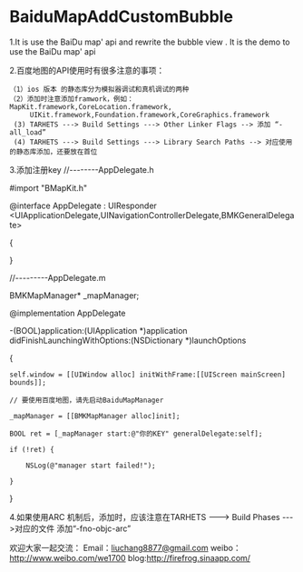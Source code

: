 BaiduMapAddCustomBubble
=======================

1.It is  use the BaiDu map' api  and rewrite the bubble view . It is the demo to use the BaiDu map' api

2.百度地图的API使用时有很多注意的事项：

    （1）ios 版本 的静态库分为模拟器调试和真机调试的两种
    （2）添加时注意添加framwork，例如：MapKit.framework,CoreLocation.framework,
         UIKit.framework,Foundation.framework,CoreGraphics.framework
     (3) TARHETS ---> Build Settings ---> Other Linker Flags --> 添加 “-all_load”
     (4) TARHETS ---> Build Settings ---> Library Search Paths --> 对应使用的静态库添加，还要放在首位
     
3.添加注册key
//--------AppDelegate.h
 
 #import "BMapKit.h"
 
@interface AppDelegate : UIResponder &lt;UIApplicationDelegate,UINavigationControllerDelegate,BMKGeneralDelegate&gt;
 
{
 
}
 
//---------AppDelegate.m
 
BMKMapManager* _mapManager;
 
@implementation AppDelegate
 
-(BOOL)application:(UIApplication *)application didFinishLaunchingWithOptions:(NSDictionary *)launchOptions
 
{
 
    self.window = [[UIWindow alloc] initWithFrame:[[UIScreen mainScreen] bounds]];
 
    // 要使用百度地图，请先启动BaiduMapManager
 
    _mapManager = [[BMKMapManager alloc]init];
 
    BOOL ret = [_mapManager start:@"你的KEY" generalDelegate:self];
 
    if (!ret) {
 
        NSLog(@"manager start failed!");
 
    }
 
}

4.如果使用ARC 机制后，添加时，应该注意在TARHETS ---> Build Phases --->对应的文件 添加“-fno-objc-arc” 


欢迎大家一起交流：
Email：liuchang8877@gmail.com
weibo：http://www.weibo.com/we1700
blog:http://firefrog.sinaapp.com/
